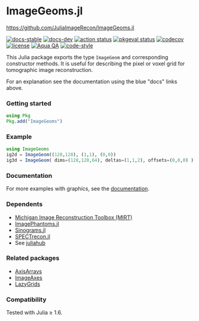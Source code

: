 # ImageGeoms.jl

https://github.com/JuliaImageRecon/ImageGeoms.jl

[![docs-stable][docs-stable-img]][docs-stable-url]
[![docs-dev][docs-dev-img]][docs-dev-url]
[![action status][action-img]][action-url]
[![pkgeval status][pkgeval-img]][pkgeval-url]
[![codecov][codecov-img]][codecov-url]
[![license][license-img]][license-url]
[![Aqua QA][aqua-img]][aqua-url]
[![code-style][code-blue-img]][code-blue-url]

This Julia package exports the type `ImageGeom`
and corresponding constructor methods.
It is useful for describing
the pixel or voxel grid
for tomographic image reconstruction.

For an explanation see the documentation
using the blue "docs" links above.

### Getting started

```julia
using Pkg
Pkg.add("ImageGeoms")
```


### Example

```julia
using ImageGeoms
ig2d = ImageGeom((128,128), (1,1), (0,0))
ig3d = ImageGeom( dims=(128,128,64), deltas=(1,1,2), offsets=(0,0,0) )
```

### Documentation

For more examples with graphics,
see the
[documentation](https://juliaimagerecon.github.io/ImageGeoms.jl/stable).


### Dependents

* [Michigan Image Reconstruction Toolbox (MIRT)](https://github.com/JeffFessler/MIRT.jl)
* [ImagePhantoms.jl](https://github.com/JuliaImageRecon/ImagePhantoms.jl)
* [Sinograms.jl](https://github.com/JuliaImageRecon/Sinograms.jl)
* [SPECTrecon.jl](https://github.com/JuliaImageRecon/SPECTrecon.jl)
* See [juliahub](https://juliahub.com/ui/Search?q=ImageGeoms&type=packages)


### Related packages

* [AxisArrays](https://github.com/JuliaArrays/AxisArrays.jl)
* [ImageAxes](https://github.com/JuliaImages/ImageAxes.jl)
* [LazyGrids](https://github.com/JuliaArrays/LazyGrids.jl)


### Compatibility

Tested with Julia ≥ 1.6.

<!-- URLs -->
[action-img]: https://github.com/JuliaImageRecon/ImageGeoms.jl/workflows/CI/badge.svg
[action-url]: https://github.com/JuliaImageRecon/ImageGeoms.jl/actions
[build-img]: https://github.com/JuliaImageRecon/ImageGeoms.jl/workflows/CI/badge.svg?branch=main
[build-url]: https://github.com/JuliaImageRecon/ImageGeoms.jl/actions?query=workflow%3ACI+branch%3Amain
[pkgeval-img]: https://juliaci.github.io/NanosoldierReports/pkgeval_badges/I/ImageGeoms.svg
[pkgeval-url]: https://juliaci.github.io/NanosoldierReports/pkgeval_badges/I/ImageGeoms.html
[code-blue-img]: https://img.shields.io/badge/code%20style-blue-4495d1.svg
[code-blue-url]: https://github.com/invenia/BlueStyle
[codecov-img]: https://codecov.io/github/JuliaImageRecon/ImageGeoms.jl/coverage.svg?branch=main
[codecov-url]: https://codecov.io/github/JuliaImageRecon/ImageGeoms.jl?branch=main
[docs-stable-img]: https://img.shields.io/badge/docs-stable-blue.svg
[docs-stable-url]: https://JuliaImageRecon.github.io/ImageGeoms.jl/stable
[docs-dev-img]: https://img.shields.io/badge/docs-dev-blue.svg
[docs-dev-url]: https://JuliaImageRecon.github.io/ImageGeoms.jl/dev
[license-img]: http://img.shields.io/badge/license-MIT-brightgreen.svg?style=flat
[license-url]: LICENSE
[aqua-img]: https://img.shields.io/badge/Aqua.jl-%F0%9F%8C%A2-aqua.svg
[aqua-url]: https://github.com/JuliaTesting/Aqua.jl
